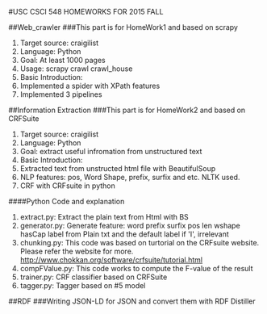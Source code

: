 #USC CSCI 548 HOMEWORKS FOR 2015 FALL


##Web_crawler
###This part is for HomeWork1 and based on scrapy
1. Target source: craigilist
2. Language: Python
3. Goal: At least 1000 pages
4. Usage: scrapy crawl crawl_house
5. Basic Introduction:
  1. Implemented a spider with XPath features
  2. Implemented 3 pipelines


##Information Extraction
###This part is for HomeWork2 and based on CRFSuite
1. Target source: craigilist
2. Language: Python
3. Goal: extract useful infromation from unstructured text
4. Basic Introduction:
  1. Extracted text from unstructed html file with BeautifulSoup
  2. NLP features: pos, Word Shape, prefix, surfix and etc. NLTK used.
  3. CRF with CRFsuite in python

####Python Code and explanation
1. extract.py: Extract the plain text from Html with BS
2. generator.py: Generate feature: word prefix surfix pos len wshape hasCap label from Plain txt and the default label if 'I', irrelevant
3. chunking.py: This code was based on turtorial on the CRFsuite website. Please refer the website for more. http://www.chokkan.org/software/crfsuite/tutorial.html
4. compFValue.py: This code works to compute the F-value of the result
5. trainer.py: CRF classifier based on CRFSuite
6. tagger.py: Tagger based on #5 model

##RDF
###Writing JSON-LD for JSON and convert them with RDF Distiller


